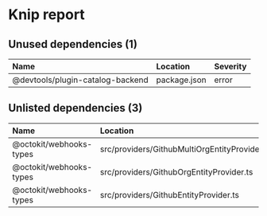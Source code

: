 # Knip report

## Unused dependencies (1)

| Name                              | Location     | Severity |
| :-------------------------------- | :----------- | :------- |
| @devtools/plugin-catalog-backend | package.json | error    |

## Unlisted dependencies (3)

| Name                    | Location                                      | Severity |
| :---------------------- | :-------------------------------------------- | :------- |
| @octokit/webhooks-types | src/providers/GithubMultiOrgEntityProvider.ts | error    |
| @octokit/webhooks-types | src/providers/GithubOrgEntityProvider.ts      | error    |
| @octokit/webhooks-types | src/providers/GithubEntityProvider.ts         | error    |

